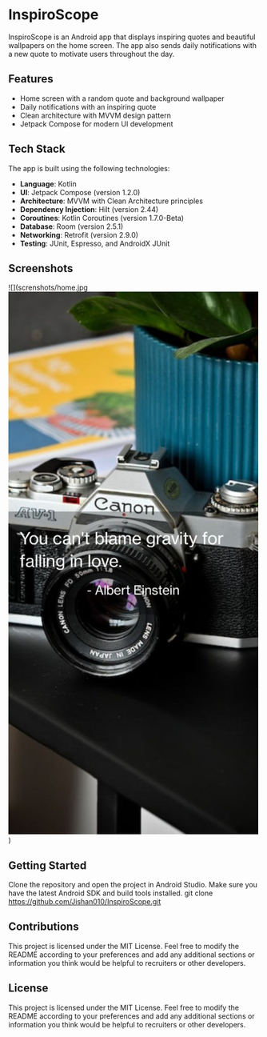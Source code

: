# InspiroScope

InspiroScope is an Android app that displays inspiring quotes and beautiful wallpapers on the home screen. The app also sends daily notifications with a new quote to motivate users throughout the day.

## Features

- Home screen with a random quote and background wallpaper
- Daily notifications with an inspiring quote
- Clean architecture with MVVM design pattern
- Jetpack Compose for modern UI development

## Tech Stack

The app is built using the following technologies:

- **Language**: Kotlin
- **UI**: Jetpack Compose (version 1.2.0)
- **Architecture**: MVVM with Clean Architecture principles
- **Dependency Injection**: Hilt (version 2.44)
- **Coroutines**: Kotlin Coroutines (version 1.7.0-Beta)
- **Database**: Room (version 2.5.1)
- **Networking**: Retrofit (version 2.9.0)
- **Testing**: JUnit, Espresso, and AndroidX JUnit

## Screenshots

![](screnshots/home.jpg<img src="screnshots/home.jpg" width="500">)

## Getting Started
Clone the repository and open the project in Android Studio. Make sure you have the latest Android SDK and build tools installed.
git clone https://github.com/Jishan010/InspiroScope.git

## Contributions
This project is licensed under the MIT License.
Feel free to modify the README according to your preferences and add any additional sections or information you think would be helpful to recruiters or other developers.

## License
This project is licensed under the MIT License.
Feel free to modify the README according to your preferences and add any additional sections or information you think would be helpful to recruiters or other developers.
